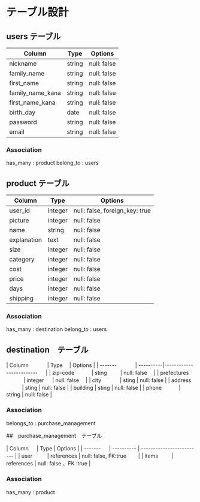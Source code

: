 # テーブル設計

## users テーブル

| Column                    |Type    | Options     |
| --------                  | ------ | ----------- |
| nickname                  | string | null: false |
| family_name               | string | null: false |
| first_name                | string | null: false |
| family_name_kana          | string | null: false |
| first_name_kana           | string | null: false |
| birth_day                 | date   | null: false |
| password                  | string | null: false |
| email                     | string | null: false |


### Association

has_many : product
belong_to : users

## product テーブル

| Column         | Type       | Options                        |
| -------        | ---------- | ------------------------------ |
| user_id        | integer    | null: false, foreign_key: true |
| picture        | integer    | null: false                    |
| name           | string     | null: false                    |
| explanation    | text       | null: false                    |
| size           | integer    | null: false                    |
| category       | integer    | null: false                    |
| cost           | integer    | null: false                    |
| price          | integer    | null: false                    |
| days           | integer    | null: false                    |
| shipping       | integer    | null: false                    |

### Association

has_many : destination
belong_to : users

## destination　テーブル

| Column        　　　 | Type    　| Options                     |
| -------       　　　 | ----------|------------------------- 　 |
| zip-code       　　　| sting 　　 | null: false               　|
| prefectures   　　　 | integer 　 | null: false               　|
| city          　　　 | sting     | null: false                 |
| address        　　　| sting     | null: false                 |
| building            | sting     | null: false                 |
| phone          　　　| string    | null: false                 |

### Association

belongs_to : purchase_management


##　purchase_management　テーブル

| Column       　     | Type       | Options                       |
| -------     　      | ---------- | -------------------------     |
| user      　 　     | references  | null: false, FK:true      　　|
| items　    　       | references  | null: false 、FK :true        |

### Association

has_many : product